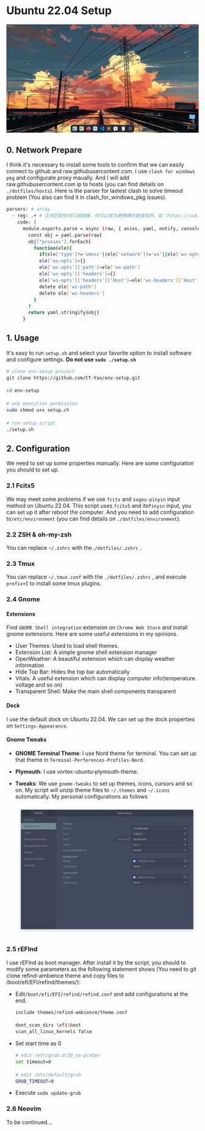 # Ubuntu 22.04 Setup

![Tweaks](./imgs/desktop.png)

## 0. Network Prepare

I think it's necessary to install some tools to confirm that we can easily connect to github and raw.githubusercontent.com. I use `clash for windows pkg` and configurate proxy maually. And I will add raw.githubusercontent.com ip to hosts (you can find details on `./dotfiles/hosts`). Here is the parser for lastest clash to solve timeout problem (You also can find it in clash_for_windows_pkg issues).

```bash
parsers: # array
  - reg: .+ # 正则匹配任何订阅链接，你可以改为更精确的链接规则，如：https://sub.example.com/.+
    code: |
      module.exports.parse = async (raw, { axios, yaml, notify, console }, { name, url, interval, selected }) => {
        const obj = yaml.parse(raw)
        obj["proxies"].forEach(
          function(ele){
            if(ele['type']!='vmess'||ele['network']!='ws'||ele['ws-opts']){return}
            ele['ws-opts']={}
            ele['ws-opts']['path']=ele['ws-path']
            ele['ws-opts']['headers']={}
            ele['ws-opts']['headers']['Host']=ele['ws-headers']['Host']
            delete ele['ws-path']
            delete ele['ws-headers']
          }
        )
        return yaml.stringify(obj)
      }
```

## 1. Usage

It's easy to run `setup.sh`  and select your favorite option to install software and configure  settings. **Do not use `sudo ./setup.sh`**

```bash
# clone env-setup project
git clone https://github.com/CT-Yao/env-setup.git

cd env-setup

# ask execution permission
sudo chmod u+x setup.ch

# run setup script
./setup.sh
```

## 2. Configuration

We need to set up some properties manually. Here are some configuration you should to set up.

### 2.1 Fcitx5

We may meet some problems if we use `fcitx` and `sogou-pinyin` input method on Ubuntu 22.04. This script uses `fcitx5` and its`Pinyin` input, you can set up it after reboot the computer. And you need to add configuration to`/etc/environment` (you can find details on `./dotfiles/environment`). 

### 2.2 ZSH & oh-my-zsh

You can replace `~/.zshrc` with the`./dotfiles/.zshrc` . 

### 2.3 Tmux

You can replace `~/.tmux.conf` with the `./dotfiles/.zshrc` , and execute `prefix+I` to install some tmux plugins.  

### 2.4 Gnome

#### Extensions

Find `GNOME Shell integration` extension on `Chrome Web Store` and install gnome extensions. Here are some useful extensions in my opinions.
- User Themes: Used to load shell themes.
- Extension List: A simple gnome shell extension manager
- OpenWeather: A beautiful extension which can display weather information
- Hide Top Bar: Hides the top bar automatically
- Vitals: A useful extension which can display computer info(temperature. voltage and so on)
- Transparent Shell: Make the main shell components transparent

#### Dock

I use the default dock on Ubuntu 22.04. We can set up the dock properties on `Settings-Appearance`.

#### Gnome Tweaks

- **GNOME Terminal Theme**: I use Nord theme for terminal. You can set up that theme in `Terminal-Perferences-Profiles-Nord`.

- **Plymouth**: I use vortex-ubuntu-plymouth-theme.

- **Tweaks**: We use `gnome-tweaks` to set up themes, icons, cursors and so on. My script will unzip theme files to `~/.themes` and `~/.icons` automatically. My personal configurations as follows

  ![Tweaks](./imgs/gnome-tweaks.png)

### 2.5 rEFInd

I use rEFInd as boot manager. After install it by the script, you should to modify some parameters as the following statement shows (You need to git clone refind-ambience theme and copy files to /boot/efi/EFI/refind/themes/):

- Edit`/boot/efi/EFI/refind/refind.conf` and add configurations at the end.

  ```bash
  include themes/refind-ambience/theme.conf
  
  dont_scan_dirs \efi\boot
  scan_all_linux_kernels false
  ```

- Set start time as 0

  ```bash
  # edit /etc/grub.d/30_os-prober
  set timeout=0
  
  # edit /etc/default/grub
  GRUB_TIMEOUT=0
  ```

- Execute `sudo update-grub`

### 2.6 Neovim

To be continued...
